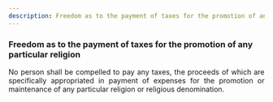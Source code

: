 ```yaml
---
description: Freedom as to the payment of taxes for the promotion of any particular religion
---
```


### Freedom as to the payment of taxes for the promotion of any particular religion
<div style="text-align: justify">

No person shall be compelled to pay any taxes, the proceeds of which are specifically appropriated in payment of expenses for the promotion or maintenance of any particular religion or religious denomination.

</div>
